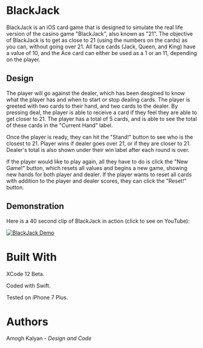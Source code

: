 # BlackJack

BlackJack is an iOS card game that is designed to simulate the real life version of the casino game "BlackJack", also known as "21". The objective of BlackJack is to get as close to 21 (using the numbers on the cards) as you can, without going over 21. All face cards (Jack, Queen, and King) have a value of 10, and the Ace card can either be used as a 1 or an 11, depending on the player. 

## Design

The player will go against the dealer, which has been desgined to know what the player has and when to start or stop dealing cards. The player is greeted with two cards to their hand, and two cards to the dealer. By pressing deal, the player is able to receive a card if they feel they are able to get closer to 21. The player has a total of 5 cards, and is able to see the total of these cards in the "Current Hand" label. 

Once the player is ready, they can hit the "Stand!" button to see who is the closest to 21. Player wins if dealer goes over 21, or if they are closer to 21. Dealer's total is also shown under their win label after each round is over.

If the player would like to play again, all they have to do is click the "New Game!" button, which resets all values and begins a new game, showing new hands for both player and dealer. If the player wants to reset all cards with addition to the player and dealer scores, they can click the "Reset!" button.

## Demonstration

Here is a 40 second clip of BlackJack in action (click to see on YouTube):

[![BlackJack Demo](https://user-images.githubusercontent.com/80735346/118221770-469adb00-b44c-11eb-9032-1c355b9ef7cd.gif)](https://www.youtube.com/watch?v=VTVXbo-evro)



# Built With

XCode 12 Beta.

Coded with Swift.

Tested on iPhone 7 Plus.

# Authors

Amogh Kalyan - *Design and Code*
